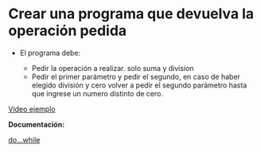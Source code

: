 # Crear una programa que devuelva la operación pedida

- El programa debe:

   - Pedir la operación a realizar. solo suma y division
   - Pedir el primer parámetro y pedir el segundo, en caso de haber elegido división y cero volver a pedir el segundo parámetro hasta que ingrese un numero distinto de cero.

[Video ejemplo](https://www.useloom.com/share/fa6e9529e01d427d89c84e414fb3bde0)

**Documentación:**

[do...while](https://developer.mozilla.org/en-US/docs/Web/JavaScript/Reference/Statements/do...while)